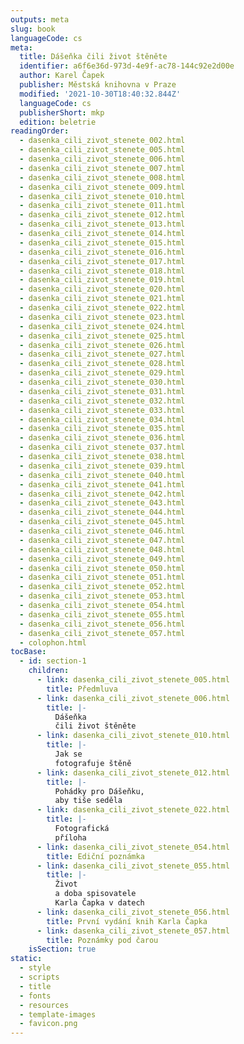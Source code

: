 ```yaml
---
outputs: meta
slug: book
languageCode: cs
meta:
  title: Dášeňka čili život štěněte
  identifier: a6f6e36d-973d-4e9f-ac78-144c92e2d00e
  author: Karel Čapek
  publisher: Městská knihovna v Praze
  modified: '2021-10-30T18:40:32.844Z'
  languageCode: cs
  publisherShort: mkp
  edition: beletrie
readingOrder:
  - dasenka_cili_zivot_stenete_002.html
  - dasenka_cili_zivot_stenete_005.html
  - dasenka_cili_zivot_stenete_006.html
  - dasenka_cili_zivot_stenete_007.html
  - dasenka_cili_zivot_stenete_008.html
  - dasenka_cili_zivot_stenete_009.html
  - dasenka_cili_zivot_stenete_010.html
  - dasenka_cili_zivot_stenete_011.html
  - dasenka_cili_zivot_stenete_012.html
  - dasenka_cili_zivot_stenete_013.html
  - dasenka_cili_zivot_stenete_014.html
  - dasenka_cili_zivot_stenete_015.html
  - dasenka_cili_zivot_stenete_016.html
  - dasenka_cili_zivot_stenete_017.html
  - dasenka_cili_zivot_stenete_018.html
  - dasenka_cili_zivot_stenete_019.html
  - dasenka_cili_zivot_stenete_020.html
  - dasenka_cili_zivot_stenete_021.html
  - dasenka_cili_zivot_stenete_022.html
  - dasenka_cili_zivot_stenete_023.html
  - dasenka_cili_zivot_stenete_024.html
  - dasenka_cili_zivot_stenete_025.html
  - dasenka_cili_zivot_stenete_026.html
  - dasenka_cili_zivot_stenete_027.html
  - dasenka_cili_zivot_stenete_028.html
  - dasenka_cili_zivot_stenete_029.html
  - dasenka_cili_zivot_stenete_030.html
  - dasenka_cili_zivot_stenete_031.html
  - dasenka_cili_zivot_stenete_032.html
  - dasenka_cili_zivot_stenete_033.html
  - dasenka_cili_zivot_stenete_034.html
  - dasenka_cili_zivot_stenete_035.html
  - dasenka_cili_zivot_stenete_036.html
  - dasenka_cili_zivot_stenete_037.html
  - dasenka_cili_zivot_stenete_038.html
  - dasenka_cili_zivot_stenete_039.html
  - dasenka_cili_zivot_stenete_040.html
  - dasenka_cili_zivot_stenete_041.html
  - dasenka_cili_zivot_stenete_042.html
  - dasenka_cili_zivot_stenete_043.html
  - dasenka_cili_zivot_stenete_044.html
  - dasenka_cili_zivot_stenete_045.html
  - dasenka_cili_zivot_stenete_046.html
  - dasenka_cili_zivot_stenete_047.html
  - dasenka_cili_zivot_stenete_048.html
  - dasenka_cili_zivot_stenete_049.html
  - dasenka_cili_zivot_stenete_050.html
  - dasenka_cili_zivot_stenete_051.html
  - dasenka_cili_zivot_stenete_052.html
  - dasenka_cili_zivot_stenete_053.html
  - dasenka_cili_zivot_stenete_054.html
  - dasenka_cili_zivot_stenete_055.html
  - dasenka_cili_zivot_stenete_056.html
  - dasenka_cili_zivot_stenete_057.html
  - colophon.html
tocBase:
  - id: section-1
    children:
      - link: dasenka_cili_zivot_stenete_005.html
        title: Předmluva
      - link: dasenka_cili_zivot_stenete_006.html
        title: |-
          Dášeňka
          čili život štěněte
      - link: dasenka_cili_zivot_stenete_010.html
        title: |-
          Jak se
          fotografuje štěně
      - link: dasenka_cili_zivot_stenete_012.html
        title: |-
          Pohádky pro Dášeňku,
          aby tiše seděla
      - link: dasenka_cili_zivot_stenete_022.html
        title: |-
          Fotografická
          příloha
      - link: dasenka_cili_zivot_stenete_054.html
        title: Ediční poznámka
      - link: dasenka_cili_zivot_stenete_055.html
        title: |-
          Život
          a doba spisovatele
          Karla Čapka v datech
      - link: dasenka_cili_zivot_stenete_056.html
        title: První vydání knih Karla Čapka
      - link: dasenka_cili_zivot_stenete_057.html
        title: Poznámky pod čarou
    isSection: true
static:
  - style
  - scripts
  - title
  - fonts
  - resources
  - template-images
  - favicon.png
---
```

